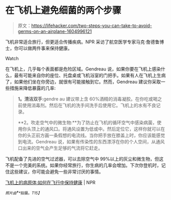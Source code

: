 # 在飞机上避免细菌的两个步骤

> 原文：<https://lifehacker.com/two-steps-you-can-take-to-avoid-germs-on-an-airplane-1604996121>

飞机非常适合旅行，但更适合传播疾病。NPR 采访了航空医学专家马克·詹德鲁博士，你可以做两件事来保持健康。

Watch

在飞机上，几乎每个表面都是危险区域。Gendreau 说，如果你要在飞机上感染什么，最有可能来自你的座位、托盘桌或飞机浴室的门把手。如果有人在飞机上生病了，如果他们坐在你旁边，就很有可能接触到它。然而，Gendreau 建议你采取一些措施来降低暴露的几率:

> **1。清洁双手**:gendre au 建议带上含 60%酒精的消毒凝胶。在你吃或喝之前使用消毒剂。然后在飞机的洗手间洗手后使用它。飞机上的水有不良记录。
> 
> **2。吹走空气中的微生物:**为了防止在飞机的循环空气中感染病菌，使用你头顶上的通风口。将通风设置为低或中。然后定位它，这样你就可以在你的头正前方画一条假想的电流线。当你把手放在膝盖上时，你应该能感觉到电流。Gendreau 说，如果有传染性的东西漂浮在你的个人空间，从通风口出来的空气会产生足够的气流将它赶走。

飞机配备了先进的空气过滤器，可以去除空气中 99%以上的灰尘和微生物，但这不是一个完美的系统。如果你经常旅行，你生病的几率会增加。下次你登机时，记住这些建议，你可能会避免一些非常讨厌的事情。

[飞机上的病原体:如何在飞行中保持健康](http://www.npr.org/blogs/goatsandsoda/2014/07/14/319194689/pathogens-on-a-plane-how-to-stay-healthy-in-flight?ft=1) | NPR

<small>*照片由*</small>[<small></small>](https://www.flickr.com/photos/irishflyguy/2426881036)*<small>*拍摄。*T15】</small>*